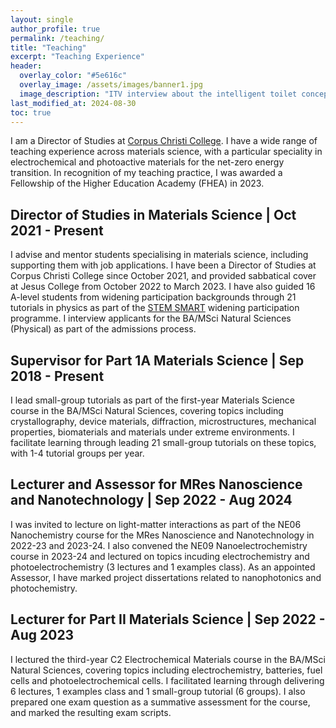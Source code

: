 ```yaml
---
layout: single
author_profile: true
permalink: /teaching/
title: "Teaching"
excerpt: "Teaching Experience"
header:
  overlay_color: "#5e616c"
  overlay_image: /assets/images/banner1.jpg
  image_description: "ITV interview about the intelligent toilet concept."
last_modified_at: 2024-08-30
toc: true
---
```

I am a Director of Studies at [Corpus Christi College](https://www.corpus.cam.ac.uk/subjects/natural-sciences-physical). I have a wide range of teaching experience across materials science, with a particular speciality in electrochemical and photoactive materials for the net-zero energy transition. In recognition of my teaching practice, I was awarded a Fellowship of the Higher Education Academy (FHEA) in 2023.

## Director of Studies in Materials Science | Oct 2021 - Present
I advise and mentor students specialising in materials science, including supporting them with job applications. I have been a Director of Studies at Corpus Christi College since October 2021, and provided sabbatical cover at Jesus College from October 2022 to March 2023. I have also guided 16 A-level students from widening participation backgrounds through 21 tutorials in physics as part of the [STEM SMART](https://www.undergraduate.study.cam.ac.uk/stem-smart) widening participation programme. I interview applicants for the BA/MSci Natural Sciences (Physical) as part of the admissions process.

## Supervisor for Part 1A Materials Science | Sep 2018 - Present
I lead small-group tutorials as part of the first-year Materials Science course in the BA/MSci Natural Sciences, covering topics including crystallography, device materials, diffraction, microstructures, mechanical properties, biomaterials and materials under extreme environments. I facilitate learning through leading 21 small-group tutorials on these topics, with 1-4 tutorial groups per year.

## Lecturer and Assessor for MRes Nanoscience and Nanotechnology | Sep 2022 - Aug 2024
I was invited to lecture on light-matter interactions as part of the NE06 Nanochemistry course for the MRes Nanoscience and Nanotechnology in 2022-23 and 2023-24. I also convened the NE09 Nanoelectrochemistry course in 2023-24 and lectured on topics incuding electrochemistry and photoelectrochemistry (3 lectures and 1 examples class). As an appointed Assessor, I have marked project dissertations related to nanophotonics and photochemistry. 

## Lecturer for Part II Materials Science | Sep 2022 - Aug 2023
I lectured the third-year C2 Electrochemical Materials course in the BA/MSci Natural Sciences, covering topics including electrochemistry, batteries, fuel cells and photoelectrochemical cells. I facilitated learning through delivering 6 lectures, 1 examples class and 1 small-group tutorial (6 groups). I also prepared one exam question as a summative assessment for the course, and marked the resulting exam scripts.
